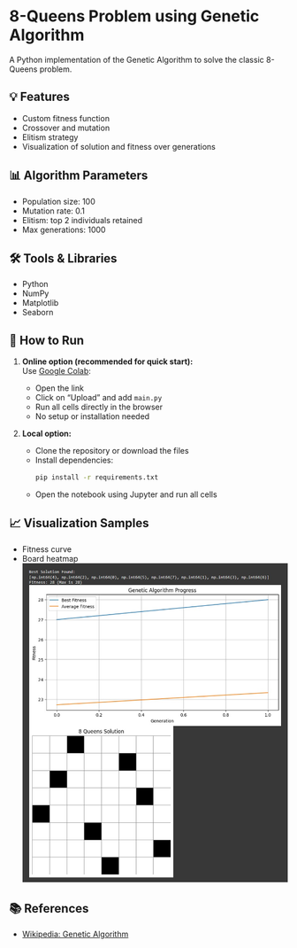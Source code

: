 # 8-Queens Problem using Genetic Algorithm

A Python implementation of the Genetic Algorithm to solve the classic 8-Queens problem.

## 💡 Features
- Custom fitness function
- Crossover and mutation
- Elitism strategy
- Visualization of solution and fitness over generations

## 📊 Algorithm Parameters
- Population size: 100
- Mutation rate: 0.1
- Elitism: top 2 individuals retained
- Max generations: 1000

## 🛠️ Tools & Libraries
- Python
- NumPy
- Matplotlib
- Seaborn

## 🚀 How to Run

1. **Online option (recommended for quick start):**  
   Use [Google Colab](https://colab.research.google.com/):  
   - Open the link  
   - Click on “Upload” and add `main.py`  
   - Run all cells directly in the browser  
   - No setup or installation needed

2. **Local option:**  
   - Clone the repository or download the files  
   - Install dependencies:  
     ```bash  
     pip install -r requirements.txt  
     ```  
   - Open the notebook using Jupyter and run all cells


## 📈 Visualization Samples
- Fitness curve
- Board heatmap
![Sample Data Snapshot](https://github.com/AlirezaNoorizadeh/genetic-algorithm-8-queens/blob/main/assets/sample-output.jpg)

## 📚 References
* [Wikipedia: Genetic Algorithm](https://en.wikipedia.org/wiki/Genetic_algorithm/)
